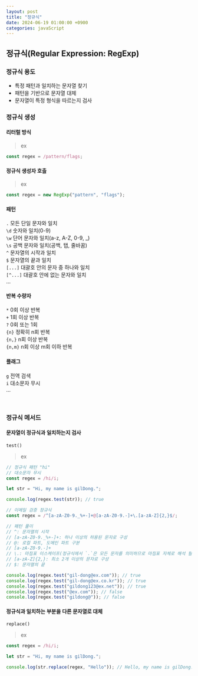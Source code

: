 ```yaml
---
layout: post
title: "정규식"
date: 2024-06-19 01:00:00 +0900
categories: javaScript
---
```


## 정규식(Regular Expression: RegExp)

### 정규식 용도

-   특정 패턴과 일치하는 문자열 찾기
-   패턴을 기반으로 문자열 대체
-   문자열이 특정 형식을 따르는지 검사

### 정규식 생성

#### 리터럴 방식

> ex

```javascript
const regex = /pattern/flags;
```

#### 정규식 생성자 호출

> ex

```javascript
const regex = new RegExp("pattern", "flags");
```

#### 패턴

`.` 모든 단일 문자와 일치<br>
`\d` 숫자와 일치(0-9)<br>
`\w` 단어 문자와 일치(a-z, A-Z, 0-9, \_)<br>
`\s` 공백 문자와 일치(공백, 탭, 줄바꿈)<br>
`^` 문자열의 시작과 일치<br>
`$` 문자열의 끝과 일치 <br>
`[...]` 대괄호 안의 문자 중 하나와 일치<br>
`[^...]` 대괄호 안에 없는 문자와 일치<br>
...

#### 반복 수량자

`*` 0회 이상 반복 <br>
`+` 1회 이상 반복 <br>
`?` 0회 또는 1회 <br>
`{n}` 정확히 n회 반복 <br>
`{n,}` n회 이상 반복 <br>
`{n,m}` n회 이상 m회 이하 반복 <br>

#### 플래그

`g` 전역 검색<br>
`i` 대소문자 무시<br>
...

<br>

### 정규식 메서드

#### 문자열이 정규식과 일치하는지 검사

`test()`

> ex

```javascript
// 정규식 패턴 "hi"
// 대소문자 무시
const regex = /hi/i;

let str = "Hi, my name is gilDong.";

console.log(regex.test(str)); // true

// 이메일 검증 정규식
const regex = /^[a-zA-Z0-9._%+-]+@[a-zA-Z0-9.-]+\.[a-zA-Z]{2,}$/;

// 패턴 풀이
// ^: 문자열의 시작
// [a-zA-Z0-9._%+-]+: 하나 이상의 허용된 문자로 구성
// @: 로컬 파트, 도메인 파트 구분
// [a-zA-Z0-9.-]+
// \.: 마침표 이스케이프(정규식에서 `.`은 모든 문자를 의미하므로 마침표 자체로 해석 필요)
// [a-zA-Z]{2,}: 최소 2개 이상의 문자로 구성
// $: 문자열의 끝

console.log(regex.test("gil-dong@ex.com")); // true
console.log(regex.test("gil-dong@ex.co.kr")); // true
console.log(regex.test("gildong123@ex.net")); // true
console.log(regex.test("@ex.com")); // false
console.log(regex.test("gildong@")); // false
```

#### 정규식과 일치하는 부분을 다른 문자열로 대체

`replace()`

> ex

```javascript
const regex = /hi/i;

let str = "Hi, my name is gilDong.";

console.log(str.replace(regex, "Hello")); // Hello, my name is gilDong.
```
